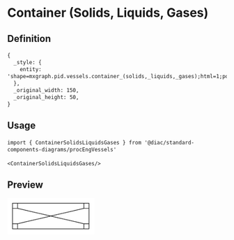 # Container (Solids, Liquids, Gases)

## Definition

```
{
  _style: { 
    entity: 'shape=mxgraph.pid.vessels.container_(solids,_liquids,_gases);html=1;pointerEvents=1;align=center;verticalLabelPosition=bottom;verticalAlign=top;dashed=0;',
  },
  _original_width: 150,
  _original_height: 50,
}
```

## Usage

```
import { ContainerSolidsLiquidsGases } from '@diac/standard-components-diagrams/procEngVessels'

<ContainerSolidsLiquidsGases/>
```

## Preview

<img src="./container-solids-liquids-gases.png" width="200"/>
